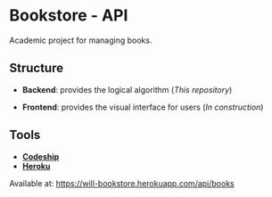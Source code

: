 # Bookstore - API

Academic project for managing books. 

## Structure

* **Backend**: provides the logical algorithm (*This repository*)

* **Frontend**: provides the visual interface for users (*In construction*)

## Tools

* **[Codeship](https://codeship.com/)**
* **[Heroku](https://heroku.com)**

Available at: https://will-bookstore.herokuapp.com/api/books
